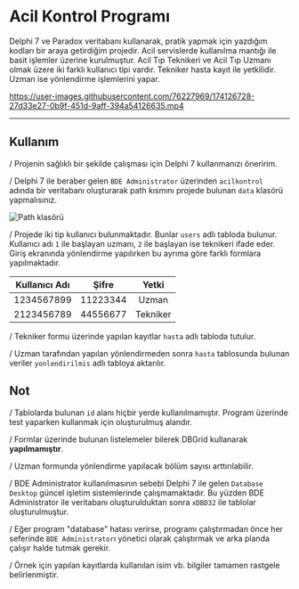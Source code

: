 # Acil Kontrol Programı
Delphi 7 ve Paradox veritabanı kullanarak, pratik yapmak için yazdığım kodları bir araya getirdiğim projedir. Acil servislerde kullanılma mantığı ile basit işlemler üzerine kurulmuştur. Acil Tıp Teknikeri ve	Acil Tıp Uzmanı olmak üzere iki farklı kullanıcı tipi vardır. Tekniker hasta kayıt ile yetkilidir. Uzman ise yönlendirme işlemlerini yapar.

https://user-images.githubusercontent.com/76227969/174126728-27d33e27-0b9f-451d-9aff-394a54126635.mp4

- - - - - - - - - - - - - - - 
## Kullanım
/ Projenin sağlıklı bir şekilde çalışması için Delphi 7 kullanmanızı öneririm.

/ Delphi 7 ile beraber gelen `BDE Administrator` üzerinden `acilkontrol` adında bir veritabanı oluşturarak path kısmını projede bulunan `data` klasörü yapmalısınız.

![Path klasörü](https://i.imgur.com/4Hh6JxZ.png)

/ Projede iki tip kullanıcı bulunmaktadır. Bunlar `users` adlı tabloda bulunur. Kullanıcı adı `1` ile başlayan uzmanı, `2` ile başlayan ise teknikeri ifade eder. Giriş ekranında yönlendirme yapılırken bu ayrıma göre farklı formlara yapılmaktadır.

| Kullanıcı Adı        | Şifre | Yetki  |
| ------------- |:---------:| :-----:|
| 1234567899      | 11223344 | Uzman |
| 2123456789      | 44556677 | Tekniker |

/ Tekniker formu üzerinde yapılan kayıtlar `hasta` adlı tabloda tutulur.

/ Uzman tarafından yapılan yönlendirmeden sonra `hasta` tablosunda bulunan veriler `yonlendirilmis` adlı tabloya aktarılır.

## Not
/ Tablolarda bulunan `id` alanı hiçbir yerde kullanılmamıştır. Program üzerinde test yaparken kullanmak için oluşturulmuş alandır.

/ Formlar üzerinde bulunan listelemeler bilerek DBGrid kullanarak **yapılmamıştır**.

/ Uzman formunda yönlendirme yapılacak bölüm sayısı arttırılabilir.

/ BDE Administrator kullanılmasının sebebi Delphi 7 ile gelen `Database Desktop` güncel işletim sistemlerinde çalışmamaktadır. Bu yüzden BDE Administrator ile veritabanı oluşturulduktan sonra `xDBD32` ile tablolar oluşturulmuştur.

/ Eğer program "database" hatası verirse, programı çalıştırmadan önce her seferinde `BDE Administrator`ı yönetici olarak çalıştırmak ve arka planda çalışır halde tutmak gerekir.

/ Örnek için yapılan kayıtlarda kullanılan isim vb. bilgiler tamamen rastgele belirlenmiştir.

